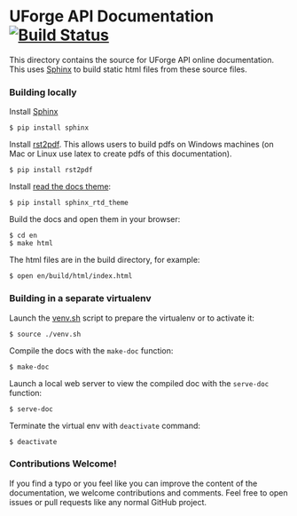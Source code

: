 # UForge API Documentation [![Build Status](https://travis-ci.org/usharesoft/api-docs.svg?branch=master)](https://travis-ci.org/usharesoft/api-docs)

This directory contains the source for UForge API online documentation.  This uses [Sphinx](http://sphinx-doc.org) to build static html files from these source files.

### Building locally

Install [Sphinx](http://sphinx-doc.org)

    $ pip install sphinx

Install [rst2pdf](https://github.com/rst2pdf/rst2pdf).  This allows users to build pdfs on Windows machines (on Mac or Linux use latex to create pdfs of this documentation).

    $ pip install rst2pdf

Install [read the docs theme](https://github.com/snide/sphinx_rtd_theme):

    $ pip install sphinx_rtd_theme

Build the docs and open them in your browser:

    $ cd en
    $ make html

The html files are in the build directory, for example:

    $ open en/build/html/index.html

### Building in a separate virtualenv

Launch the [venv.sh](blob/master/venv.sh) script to prepare the virtualenv or to activate it:

    $ source ./venv.sh

Compile the docs with the `make-doc` function:

    $ make-doc

Launch a local web server to view the compiled doc with the `serve-doc` function:

    $ serve-doc

Terminate the virtual env with `deactivate` command:

    $ deactivate

### Contributions Welcome!

If you find a typo or you feel like you can improve the content of the documentation, we welcome contributions and comments. Feel free to open issues or pull requests like any normal GitHub project.
